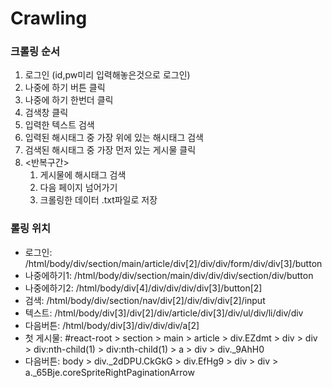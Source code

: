 # Crawling

### 크롤링 순서
1. 로그인 (id,pw미리 입력해놓은것으로 로그인)
1. 나중에 하기 버튼 클릭
1. 나중에 하기 한번더 클릭
1. 검색창 클릭
1. 입력한 텍스트 검색
1. 입력된 해시태그 중 가장 위에 있는 해시태그 검색
1. 검색된 해시태그 중 가장 먼저 있는 게시물 클릭
1. <반복구간>
    1. 게시물에 해시태그 검색
    1. 다음 페이지 넘어가기
    1. 크롤링한 데이터 .txt파일로 저장

### 롤링 위치
- 로그인: /html/body/div/section/main/article/div[2]/div/div/form/div/div[3]/button
- 나중에하기1: /html/body/div/section/main/div/div/div/section/div/button
- 나중에하기2: /html/body/div[4]/div/div/div/div[3]/button[2]
- 검색: /html/body/div/section/nav/div[2]/div/div/div[2]/input
- 텍스트: /html/body/div[3]/div[2]/div/article/div[3]/div/ul/div/li/div/div
- 다음버튼: /html/body/div[3]/div/div/div/a[2]
- 첫 게시물: #react-root > section > main > article > div.EZdmt > div > div > div:nth-child(1) > div:nth-child(1) > a > div > div._9AhH0
- 다음버튼: body > div._2dDPU.CkGkG > div.EfHg9 > div > div > a._65Bje.coreSpriteRightPaginationArrow
